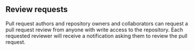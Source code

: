 ## Review requests

Pull request authors and repository owners and collaborators can request a pull request review from anyone with write access to the repository. Each requested reviewer will receive a notification asking them to review the pull request.